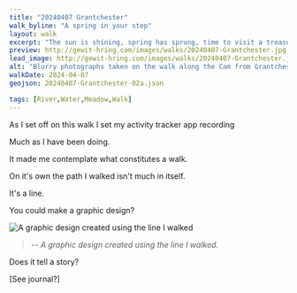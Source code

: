 ```yaml
---
title: "20240407 Grantchester"
walk_byline: "A spring in your step"
layout: walk
excerpt: "The sun is shining, spring has sprung, time to visit a treasured place."
preview: http://gewit-hring.com/images/walks/20240407-Grantchester.jpg
lead_image: http://gewit-hring.com/images/walks/20240407-Grantchester.jpg
alt: "Blurry photographs taken on the walk along the Cam from Grantchester. They show two images of a beetle scurrying through grass either side of an image of a person's shadow as they walk."
walkDate: 2024-04-07
geojson: 20240407-Grantchester-02a.json

tags: [River,Water,Meadow,Walk]
---
```

As I set off on this walk I set my activity tracker app recording 

Much as I have been doing. 

It made me contemplate what constitutes a walk.

On it's own the path I walked isn't much in itself.

It's a line.

You could make a graphic design?

![A graphic design created using the line I walked]({{site.url}}/images/walks/20240407-Grantchester-Walk.jpg)
>-- <cite>A graphic design created using the line I walked.</cite>

Does it tell a story?

[See journal?]
